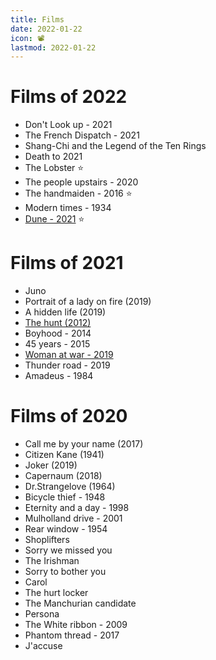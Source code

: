 ```yaml
---
title: Films
date: 2022-01-22
icon: 📽
lastmod: 2022-01-22
---
```


# Films of 2022

- Don't Look up - 2021 
- The French Dispatch - 2021 
- Shang-Chi and the Legend of the Ten Rings 
- Death to 2021
- The Lobster ⭐
- The people upstairs - 2020
- The handmaiden - 2016 ⭐
- Modern times - 1934
- [Dune - 2021](https://www.imdb.com/title/tt1160419) ⭐

# Films of 2021
- Juno
- Portrait of a lady on fire (2019)
- A hidden life (2019)
- [The hunt (2012)](https://www.imdb.com/title/tt2106476)
- Boyhood - 2014
- 45 years - 2015
- [Woman at war - 2019](https://www.imdb.com/title/tt7279188)
- Thunder road - 2019
- Amadeus - 1984

# Films of 2020

- Call me by your name (2017)
- Citizen Kane (1941)
- Joker (2019)
- Capernaum (2018)
- Dr.Strangelove (1964)
- Bicycle thief - 1948
- Eternity and a day - 1998
- Mulholland drive - 2001
- Rear window - 1954
- Shoplifters 
- Sorry we missed you
- The Irishman
- Sorry to bother you
- Carol
- The hurt locker
- The Manchurian candidate
- Persona
- The White ribbon - 2009
- Phantom thread - 2017
- J'accuse